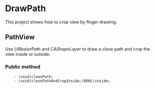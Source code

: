 # DrawPath
This project shows how to crop view by finger drawing.

## PathView
Use _UIBezierPath_ and _CAShapeLayer_ to draw a close path and crop the view inside or outside.

### Public method

		- (void)cleanPath;
		- (void)closePathAndCropInside:(BOOL)inside;
